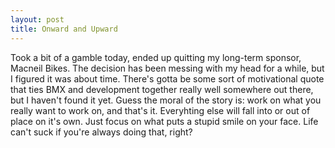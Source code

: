```yaml
---
layout: post
title: Onward and Upward
---
```


Took a bit of a gamble today, ended up quitting my long-term sponsor, Macneil Bikes. The decision has been messing with my head for a while, but I figured it was about time. There's gotta be some sort of motivational quote that ties BMX and development together really well somewhere out there, but I haven't found it yet. Guess the moral of the story is: work on what you really want to work on, and that's it. Everyhting else will fall into or out of place on it's own. Just focus on what puts a stupid smile on your face. Life can't suck if you're always doing that, right?